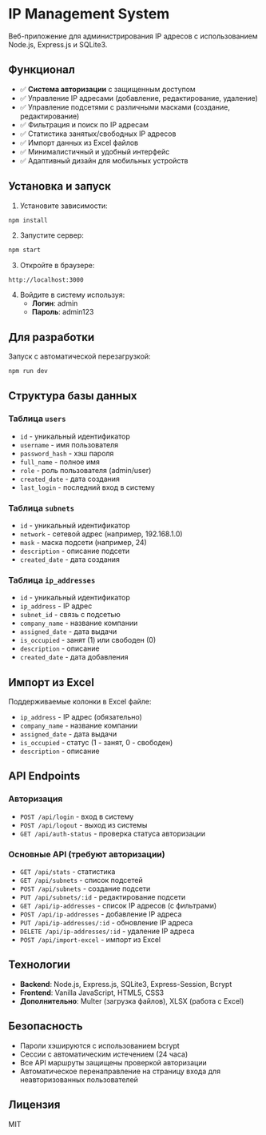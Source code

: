 # IP Management System

Веб-приложение для администрирования IP адресов с использованием Node.js, Express.js и SQLite3.

## Функционал

- ✅ **Система авторизации** с защищенным доступом
- ✅ Управление IP адресами (добавление, редактирование, удаление)
- ✅ Управление подсетями с различными масками (создание, редактирование)
- ✅ Фильтрация и поиск по IP адресам
- ✅ Статистика занятых/свободных IP адресов
- ✅ Импорт данных из Excel файлов
- ✅ Минималистичный и удобный интерфейс
- ✅ Адаптивный дизайн для мобильных устройств

## Установка и запуск

1. Установите зависимости:
```bash
npm install
```

2. Запустите сервер:
```bash
npm start
```

3. Откройте в браузере:
```
http://localhost:3000
```

4. Войдите в систему используя:
   - **Логин**: admin
   - **Пароль**: admin123

## Для разработки

Запуск с автоматической перезагрузкой:
```bash
npm run dev
```

## Структура базы данных

### Таблица `users`
- `id` - уникальный идентификатор
- `username` - имя пользователя
- `password_hash` - хэш пароля
- `full_name` - полное имя
- `role` - роль пользователя (admin/user)
- `created_date` - дата создания
- `last_login` - последний вход в систему

### Таблица `subnets`
- `id` - уникальный идентификатор
- `network` - сетевой адрес (например, 192.168.1.0)
- `mask` - маска подсети (например, 24)
- `description` - описание подсети
- `created_date` - дата создания

### Таблица `ip_addresses`
- `id` - уникальный идентификатор
- `ip_address` - IP адрес
- `subnet_id` - связь с подсетью
- `company_name` - название компании
- `assigned_date` - дата выдачи
- `is_occupied` - занят (1) или свободен (0)
- `description` - описание
- `created_date` - дата добавления

## Импорт из Excel

Поддерживаемые колонки в Excel файле:
- `ip_address` - IP адрес (обязательно)
- `company_name` - название компании
- `assigned_date` - дата выдачи
- `is_occupied` - статус (1 - занят, 0 - свободен)
- `description` - описание

## API Endpoints

### Авторизация
- `POST /api/login` - вход в систему
- `POST /api/logout` - выход из системы
- `GET /api/auth-status` - проверка статуса авторизации

### Основные API (требуют авторизации)
- `GET /api/stats` - статистика
- `GET /api/subnets` - список подсетей
- `POST /api/subnets` - создание подсети
- `PUT /api/subnets/:id` - редактирование подсети
- `GET /api/ip-addresses` - список IP адресов (с фильтрами)
- `POST /api/ip-addresses` - добавление IP адреса
- `PUT /api/ip-addresses/:id` - обновление IP адреса
- `DELETE /api/ip-addresses/:id` - удаление IP адреса
- `POST /api/import-excel` - импорт из Excel

## Технологии

- **Backend**: Node.js, Express.js, SQLite3, Express-Session, Bcrypt
- **Frontend**: Vanilla JavaScript, HTML5, CSS3
- **Дополнительно**: Multer (загрузка файлов), XLSX (работа с Excel)

## Безопасность

- Пароли хэшируются с использованием bcrypt
- Сессии с автоматическим истечением (24 часа)
- Все API маршруты защищены проверкой авторизации
- Автоматическое перенаправление на страницу входа для неавторизованных пользователей

## Лицензия

MIT